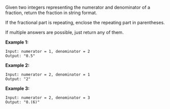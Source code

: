 Given two integers representing the numerator and denominator of a fraction, return the fraction in string format.

If the fractional part is repeating, enclose the repeating part in parentheses.

If multiple answers are possible, just return any of them.

**Example 1:**

```
Input: numerator = 1, denominator = 2
Output: "0.5"
```

**Example 2:**

```
Input: numerator = 2, denominator = 1
Output: "2"
```

**Example 3:**

```
Input: numerator = 2, denominator = 3
Output: "0.(6)"
```
